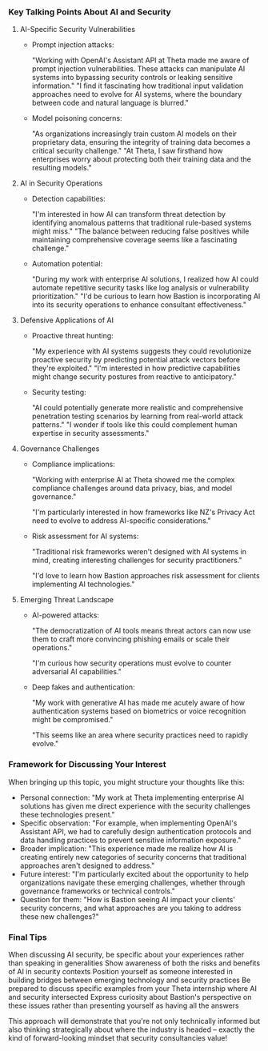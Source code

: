 ### Key Talking Points About AI and Security

1. AI-Specific Security Vulnerabilities

   - Prompt injection attacks:

     "Working with OpenAI's Assistant API at Theta made me aware of prompt injection vulnerabilities. These attacks can manipulate AI systems into bypassing security controls or leaking sensitive information."
     "I find it fascinating how traditional input validation approaches need to evolve for AI systems, where the boundary between code and natural language is blurred."

   - Model poisoning concerns:

     "As organizations increasingly train custom AI models on their proprietary data, ensuring the integrity of training data becomes a critical security challenge."
     "At Theta, I saw firsthand how enterprises worry about protecting both their training data and the resulting models."

2. AI in Security Operations

   - Detection capabilities:

     "I'm interested in how AI can transform threat detection by identifying anomalous patterns that traditional rule-based systems might miss."
     "The balance between reducing false positives while maintaining comprehensive coverage seems like a fascinating challenge."

   - Automation potential:

     "During my work with enterprise AI solutions, I realized how AI could automate repetitive security tasks like log analysis or vulnerability prioritization."
     "I'd be curious to learn how Bastion is incorporating AI into its security operations to enhance consultant effectiveness."

3. Defensive Applications of AI

   - Proactive threat hunting:

     "My experience with AI systems suggests they could revolutionize proactive security by predicting potential attack vectors before they're exploited."
     "I'm interested in how predictive capabilities might change security postures from reactive to anticipatory."

   - Security testing:

     "AI could potentially generate more realistic and comprehensive penetration testing scenarios by learning from real-world attack patterns."
     "I wonder if tools like this could complement human expertise in security assessments."

4. Governance Challenges

   - Compliance implications:

     "Working with enterprise AI at Theta showed me the complex compliance challenges around data privacy, bias, and model governance."

     "I'm particularly interested in how frameworks like NZ's Privacy Act need to evolve to address AI-specific considerations."

   - Risk assessment for AI systems:

     "Traditional risk frameworks weren't designed with AI systems in mind, creating interesting challenges for security practitioners."

     "I'd love to learn how Bastion approaches risk assessment for clients implementing AI technologies."

5. Emerging Threat Landscape

   - AI-powered attacks:

     "The democratization of AI tools means threat actors can now use them to craft more convincing phishing emails or scale their operations."

     "I'm curious how security operations must evolve to counter adversarial AI capabilities."

   - Deep fakes and authentication:

     "My work with generative AI has made me acutely aware of how authentication systems based on biometrics or voice recognition might be compromised."

     "This seems like an area where security practices need to rapidly evolve."

### Framework for Discussing Your Interest

When bringing up this topic, you might structure your thoughts like this:

- Personal connection: "My work at Theta implementing enterprise AI solutions has given me direct experience with the security challenges these technologies present."
- Specific observation: "For example, when implementing OpenAI's Assistant API, we had to carefully design authentication protocols and data handling practices to prevent sensitive information exposure."
- Broader implication: "This experience made me realize how AI is creating entirely new categories of security concerns that traditional approaches aren't designed to address."
- Future interest: "I'm particularly excited about the opportunity to help organizations navigate these emerging challenges, whether through governance frameworks or technical controls."
- Question for them: "How is Bastion seeing AI impact your clients' security concerns, and what approaches are you taking to address these new challenges?"

### Final Tips

When discussing AI security, be specific about your experiences rather than speaking in generalities
Show awareness of both the risks and benefits of AI in security contexts
Position yourself as someone interested in building bridges between emerging technology and security practices
Be prepared to discuss specific examples from your Theta internship where AI and security intersected
Express curiosity about Bastion's perspective on these issues rather than presenting yourself as having all the answers

This approach will demonstrate that you're not only technically informed but also thinking strategically about where the industry is headed – exactly the kind of forward-looking mindset that security consultancies value!

